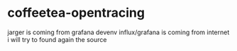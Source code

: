 # coffeetea-opentracing

jarger is coming from grafana devenv
influx/grafana is coming from internet i will try to found again the source

